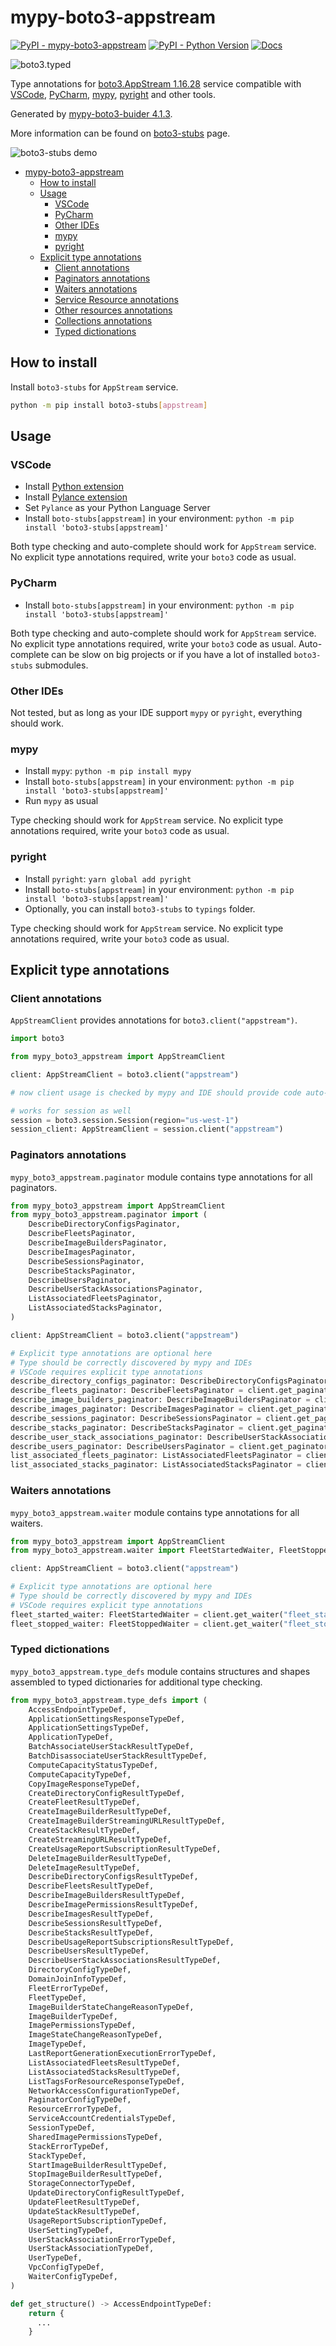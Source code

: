 # mypy-boto3-appstream

[![PyPI - mypy-boto3-appstream](https://img.shields.io/pypi/v/mypy-boto3-appstream.svg?color=blue)](https://pypi.org/project/mypy-boto3-appstream)
[![PyPI - Python Version](https://img.shields.io/pypi/pyversions/mypy-boto3-appstream.svg?color=blue)](https://pypi.org/project/mypy-boto3-appstream)
[![Docs](https://img.shields.io/readthedocs/mypy-boto3-builder.svg?color=blue)](https://mypy-boto3-builder.readthedocs.io/)

![boto3.typed](https://github.com/vemel/mypy_boto3_builder/raw/master/logo.png)

Type annotations for
[boto3.AppStream 1.16.28](https://boto3.amazonaws.com/v1/documentation/api/1.16.28/reference/services/appstream.html#AppStream) service
compatible with
[VSCode](https://code.visualstudio.com/),
[PyCharm](https://www.jetbrains.com/pycharm/),
[mypy](https://github.com/python/mypy),
[pyright](https://github.com/microsoft/pyright)
and other tools.

Generated by [mypy-boto3-buider 4.1.3](https://github.com/vemel/mypy_boto3_builder).

More information can be found on [boto3-stubs](https://pypi.org/project/boto3-stubs/) page.

![boto3-stubs demo](https://github.com/vemel/mypy_boto3_builder/raw/master/demo.gif)

- [mypy-boto3-appstream](#mypy-boto3-appstream)
  - [How to install](#how-to-install)
  - [Usage](#usage)
    - [VSCode](#vscode)
    - [PyCharm](#pycharm)
    - [Other IDEs](#other-ides)
    - [mypy](#mypy)
    - [pyright](#pyright)
  - [Explicit type annotations](#explicit-type-annotations)
    - [Client annotations](#client-annotations)
    - [Paginators annotations](#paginators-annotations)
    - [Waiters annotations](#waiters-annotations)
    - [Service Resource annotations](#service-resource-annotations)
    - [Other resources annotations](#other-resources-annotations)
    - [Collections annotations](#collections-annotations)
    - [Typed dictionations](#typed-dictionations)

## How to install

Install `boto3-stubs` for `AppStream` service.

```bash
python -m pip install boto3-stubs[appstream]
```

## Usage

### VSCode

- Install [Python extension](https://marketplace.visualstudio.com/items?itemName=ms-python.python)
- Install [Pylance extension](https://marketplace.visualstudio.com/items?itemName=ms-python.vscode-pylance)
- Set `Pylance` as your Python Language Server
- Install `boto-stubs[appstream]` in your environment: `python -m pip install 'boto3-stubs[appstream]'`

Both type checking and auto-complete should work for `AppStream` service.
No explicit type annotations required, write your `boto3` code as usual.

### PyCharm

- Install `boto-stubs[appstream]` in your environment: `python -m pip install 'boto3-stubs[appstream]'`

Both type checking and auto-complete should work for `AppStream` service.
No explicit type annotations required, write your `boto3` code as usual.
Auto-complete can be slow on big projects or if you have a lot of installed `boto3-stubs` submodules.

### Other IDEs

Not tested, but as long as your IDE support `mypy` or `pyright`, everything should work.

### mypy

- Install `mypy`: `python -m pip install mypy`
- Install `boto-stubs[appstream]` in your environment: `python -m pip install 'boto3-stubs[appstream]'`
- Run `mypy` as usual

Type checking should work for `AppStream` service.
No explicit type annotations required, write your `boto3` code as usual.

### pyright

- Install `pyright`: `yarn global add pyright`
- Install `boto-stubs[appstream]` in your environment: `python -m pip install 'boto3-stubs[appstream]'`
- Optionally, you can install `boto3-stubs` to `typings` folder.

Type checking should work for `AppStream` service.
No explicit type annotations required, write your `boto3` code as usual.

## Explicit type annotations

### Client annotations

`AppStreamClient` provides annotations for `boto3.client("appstream")`.

```python
import boto3

from mypy_boto3_appstream import AppStreamClient

client: AppStreamClient = boto3.client("appstream")

# now client usage is checked by mypy and IDE should provide code auto-complete

# works for session as well
session = boto3.session.Session(region="us-west-1")
session_client: AppStreamClient = session.client("appstream")
```

### Paginators annotations

`mypy_boto3_appstream.paginator` module contains type annotations for all paginators.

```python
from mypy_boto3_appstream import AppStreamClient
from mypy_boto3_appstream.paginator import (
    DescribeDirectoryConfigsPaginator,
    DescribeFleetsPaginator,
    DescribeImageBuildersPaginator,
    DescribeImagesPaginator,
    DescribeSessionsPaginator,
    DescribeStacksPaginator,
    DescribeUsersPaginator,
    DescribeUserStackAssociationsPaginator,
    ListAssociatedFleetsPaginator,
    ListAssociatedStacksPaginator,
)

client: AppStreamClient = boto3.client("appstream")

# Explicit type annotations are optional here
# Type should be correctly discovered by mypy and IDEs
# VSCode requires explicit type annotations
describe_directory_configs_paginator: DescribeDirectoryConfigsPaginator = client.get_paginator("describe_directory_configs")
describe_fleets_paginator: DescribeFleetsPaginator = client.get_paginator("describe_fleets")
describe_image_builders_paginator: DescribeImageBuildersPaginator = client.get_paginator("describe_image_builders")
describe_images_paginator: DescribeImagesPaginator = client.get_paginator("describe_images")
describe_sessions_paginator: DescribeSessionsPaginator = client.get_paginator("describe_sessions")
describe_stacks_paginator: DescribeStacksPaginator = client.get_paginator("describe_stacks")
describe_user_stack_associations_paginator: DescribeUserStackAssociationsPaginator = client.get_paginator("describe_user_stack_associations")
describe_users_paginator: DescribeUsersPaginator = client.get_paginator("describe_users")
list_associated_fleets_paginator: ListAssociatedFleetsPaginator = client.get_paginator("list_associated_fleets")
list_associated_stacks_paginator: ListAssociatedStacksPaginator = client.get_paginator("list_associated_stacks")
```


### Waiters annotations

`mypy_boto3_appstream.waiter` module contains type annotations for all waiters.

```python
from mypy_boto3_appstream import AppStreamClient
from mypy_boto3_appstream.waiter import FleetStartedWaiter, FleetStoppedWaiter

client: AppStreamClient = boto3.client("appstream")

# Explicit type annotations are optional here
# Type should be correctly discovered by mypy and IDEs
# VSCode requires explicit type annotations
fleet_started_waiter: FleetStartedWaiter = client.get_waiter("fleet_started")
fleet_stopped_waiter: FleetStoppedWaiter = client.get_waiter("fleet_stopped")
```





### Typed dictionations

`mypy_boto3_appstream.type_defs` module contains structures and shapes assembled
to typed dictionaries for additional type checking.

```python
from mypy_boto3_appstream.type_defs import (
    AccessEndpointTypeDef,
    ApplicationSettingsResponseTypeDef,
    ApplicationSettingsTypeDef,
    ApplicationTypeDef,
    BatchAssociateUserStackResultTypeDef,
    BatchDisassociateUserStackResultTypeDef,
    ComputeCapacityStatusTypeDef,
    ComputeCapacityTypeDef,
    CopyImageResponseTypeDef,
    CreateDirectoryConfigResultTypeDef,
    CreateFleetResultTypeDef,
    CreateImageBuilderResultTypeDef,
    CreateImageBuilderStreamingURLResultTypeDef,
    CreateStackResultTypeDef,
    CreateStreamingURLResultTypeDef,
    CreateUsageReportSubscriptionResultTypeDef,
    DeleteImageBuilderResultTypeDef,
    DeleteImageResultTypeDef,
    DescribeDirectoryConfigsResultTypeDef,
    DescribeFleetsResultTypeDef,
    DescribeImageBuildersResultTypeDef,
    DescribeImagePermissionsResultTypeDef,
    DescribeImagesResultTypeDef,
    DescribeSessionsResultTypeDef,
    DescribeStacksResultTypeDef,
    DescribeUsageReportSubscriptionsResultTypeDef,
    DescribeUsersResultTypeDef,
    DescribeUserStackAssociationsResultTypeDef,
    DirectoryConfigTypeDef,
    DomainJoinInfoTypeDef,
    FleetErrorTypeDef,
    FleetTypeDef,
    ImageBuilderStateChangeReasonTypeDef,
    ImageBuilderTypeDef,
    ImagePermissionsTypeDef,
    ImageStateChangeReasonTypeDef,
    ImageTypeDef,
    LastReportGenerationExecutionErrorTypeDef,
    ListAssociatedFleetsResultTypeDef,
    ListAssociatedStacksResultTypeDef,
    ListTagsForResourceResponseTypeDef,
    NetworkAccessConfigurationTypeDef,
    PaginatorConfigTypeDef,
    ResourceErrorTypeDef,
    ServiceAccountCredentialsTypeDef,
    SessionTypeDef,
    SharedImagePermissionsTypeDef,
    StackErrorTypeDef,
    StackTypeDef,
    StartImageBuilderResultTypeDef,
    StopImageBuilderResultTypeDef,
    StorageConnectorTypeDef,
    UpdateDirectoryConfigResultTypeDef,
    UpdateFleetResultTypeDef,
    UpdateStackResultTypeDef,
    UsageReportSubscriptionTypeDef,
    UserSettingTypeDef,
    UserStackAssociationErrorTypeDef,
    UserStackAssociationTypeDef,
    UserTypeDef,
    VpcConfigTypeDef,
    WaiterConfigTypeDef,
)

def get_structure() -> AccessEndpointTypeDef:
    return {
      ...
    }
```
